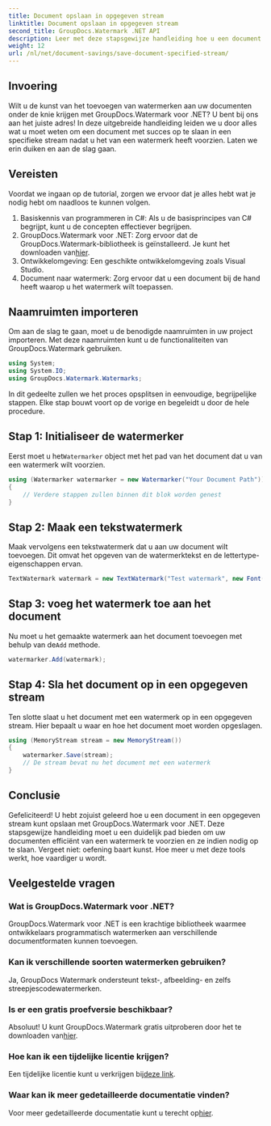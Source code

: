 ```yaml
---
title: Document opslaan in opgegeven stream
linktitle: Document opslaan in opgegeven stream
second_title: GroupDocs.Watermark .NET API
description: Leer met deze stapsgewijze handleiding hoe u een document in een opgegeven stream kunt opslaan met GroupDocs.Watermark voor .NET. Perfect voor ontwikkelaars van alle niveaus.
weight: 12
url: /nl/net/document-savings/save-document-specified-stream/
---
```

## Invoering
Wilt u de kunst van het toevoegen van watermerken aan uw documenten onder de knie krijgen met GroupDocs.Watermark voor .NET? U bent bij ons aan het juiste adres! In deze uitgebreide handleiding leiden we u door alles wat u moet weten om een document met succes op te slaan in een specifieke stream nadat u het van een watermerk heeft voorzien. Laten we erin duiken en aan de slag gaan.
## Vereisten
Voordat we ingaan op de tutorial, zorgen we ervoor dat je alles hebt wat je nodig hebt om naadloos te kunnen volgen.
1. Basiskennis van programmeren in C#: Als u de basisprincipes van C# begrijpt, kunt u de concepten effectiever begrijpen.
2.  GroupDocs.Watermark voor .NET: Zorg ervoor dat de GroupDocs.Watermark-bibliotheek is geïnstalleerd. Je kunt het downloaden van[hier](https://releases.groupdocs.com/Watermark/net/).
3. Ontwikkelomgeving: Een geschikte ontwikkelomgeving zoals Visual Studio.
4. Document naar watermerk: Zorg ervoor dat u een document bij de hand heeft waarop u het watermerk wilt toepassen.
## Naamruimten importeren
Om aan de slag te gaan, moet u de benodigde naamruimten in uw project importeren. Met deze naamruimten kunt u de functionaliteiten van GroupDocs.Watermark gebruiken.
```csharp
using System;
using System.IO;
using GroupDocs.Watermark.Watermarks;
```
In dit gedeelte zullen we het proces opsplitsen in eenvoudige, begrijpelijke stappen. Elke stap bouwt voort op de vorige en begeleidt u door de hele procedure.
## Stap 1: Initialiseer de watermerker
 Eerst moet u het`Watermarker` object met het pad van het document dat u van een watermerk wilt voorzien.
```csharp
using (Watermarker watermarker = new Watermarker("Your Document Path"))
{
    // Verdere stappen zullen binnen dit blok worden genest
}
```
## Stap 2: Maak een tekstwatermerk
Maak vervolgens een tekstwatermerk dat u aan uw document wilt toevoegen. Dit omvat het opgeven van de watermerktekst en de lettertype-eigenschappen ervan.
```csharp
TextWatermark watermark = new TextWatermark("Test watermark", new Font("Arial", 12));
```
## Stap 3: voeg het watermerk toe aan het document
 Nu moet u het gemaakte watermerk aan het document toevoegen met behulp van de`Add` methode.
```csharp
watermarker.Add(watermark);
```
## Stap 4: Sla het document op in een opgegeven stream
Ten slotte slaat u het document met een watermerk op in een opgegeven stream. Hier bepaalt u waar en hoe het document moet worden opgeslagen.
```csharp
using (MemoryStream stream = new MemoryStream())
{
    watermarker.Save(stream);
    // De stream bevat nu het document met een watermerk
}
```
## Conclusie
Gefeliciteerd! U hebt zojuist geleerd hoe u een document in een opgegeven stream kunt opslaan met GroupDocs.Watermark voor .NET. Deze stapsgewijze handleiding moet u een duidelijk pad bieden om uw documenten efficiënt van een watermerk te voorzien en ze indien nodig op te slaan. Vergeet niet: oefening baart kunst. Hoe meer u met deze tools werkt, hoe vaardiger u wordt.
## Veelgestelde vragen
### Wat is GroupDocs.Watermark voor .NET?
GroupDocs.Watermark voor .NET is een krachtige bibliotheek waarmee ontwikkelaars programmatisch watermerken aan verschillende documentformaten kunnen toevoegen.
### Kan ik verschillende soorten watermerken gebruiken?
Ja, GroupDocs Watermark ondersteunt tekst-, afbeelding- en zelfs streepjescodewatermerken.
### Is er een gratis proefversie beschikbaar?
 Absoluut! U kunt GroupDocs.Watermark gratis uitproberen door het te downloaden van[hier](https://releases.groupdocs.com/).
### Hoe kan ik een tijdelijke licentie krijgen?
 Een tijdelijke licentie kunt u verkrijgen bij[deze link](https://purchase.groupdocs.com/temporary-license/).
### Waar kan ik meer gedetailleerde documentatie vinden?
 Voor meer gedetailleerde documentatie kunt u terecht op[hier](https://tutorials.groupdocs.com/Watermark/net/).